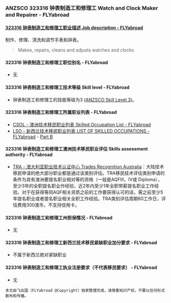 ### ANZSCO 323316 钟表制造工和修理工 Watch and Clock Maker and Repairer - FLYabroad ###

#### [323316 钟表制造工和修理工职业描述 Job description - FLYabroad](http://www.flyabroadvisa.com/anzsco/3233.html#323316)

制作、修理、清洗和调节手表和钟表。

> Makes, repairs, cleans and adjusts watches and clocks 

#### 323316 钟表制造工和修理工职位别名 - FLYabroad
 
- 无

#### 323316 钟表制造工和修理工技术等级 Skill level - FLYabroad

- 钟表制造工和修理工的技能等级为3 [(ANZSCO Skill Level 3)](http://www.flyabroadvisa.com/anzsco/)。

#### 323316 钟表制造工和修理工所属职业列表 - FLYabroad

- [CSOL - 澳洲技术移民职业列表 Skilled Occupation List - FLYabroad](http://www.flyabroadvisa.com/sol/)
- [LSO - 新西兰技术移民职业列表 LIST OF SKILLED OCCUPATIONS - FLYabroad](http://nz.flyabroadvisa.com/lso/) - [Part B](partb)

#### 323316 钟表制造工和修理工澳洲技术移民职业评估 Skills assessment authority - FLYabroad

- [TRA - 澳大利亚职业技术认证中心 Trades Recognition Australia](http://www.flyabroadvisa.com/ass/tra.html)：大陆技术移民申请的绝大部分职业都是通过该类别评估。TRA移民技术评估类别申请的条件为具有澳洲要提名职业相对等的资格（一般是AQFIII，IV或 Diploma），至少3年的全职提名职业作经验，近2年内至少1年全职带薪提名职业工作经验。对于在获得等同AQF相关资质之前的工作要获得认可的话，需之前至少5年提名职业或者提名职业相关全职工作经验。TRA类别评估周期60工作日，评估费用300澳币，不支持信用卡。

#### 323316 钟表制造工和修理工州担保情况 - FLYabroad

- 无

#### 323316 钟表制造工和修理工新西兰技术移民紧缺职业加分要求 - FLYabroad

- 不属于新西兰绝对紧缺职业

#### 323316 钟表制造工和修理工执业注册要求（不代表移民要求） - FLYabroad

- 无

`本文由飞出国（FLYabroad @Copyright）独家整理完成，请尊重知识产权，不要以任何形式散布和传播。`